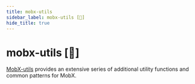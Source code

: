 ```yaml
---
title: mobx-utils
sidebar_label: mobx-utils [🚀]
hide_title: true
---
```


<script async type="text/javascript" src="//cdn.carbonads.com/carbon.js?serve=CEBD4KQ7&placement=mobxjsorg" id="_carbonads_js"></script>

# mobx-utils [🚀]

[MobX-utils](https://github.com/mobxjs/mobx-utils) provides an extensive series of additional utility functions and common patterns for MobX.
